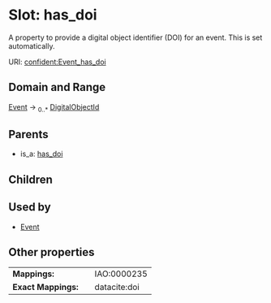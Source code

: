 
# Slot: has_doi


A property to provide a digital object identifier (DOI) for an event. This is set automatically.

URI: [confident:Event_has_doi](https://raw.githubusercontent.com/TIBHannover/ConfIDent_schema/main/src/linkml/confident_schema.yaml#Event_has_doi)


## Domain and Range

[Event](Event.md) &#8594;  <sub>0..\*</sub> [DigitalObjectId](DigitalObjectId.md)

## Parents

 *  is_a: [has_doi](has_doi.md)

## Children


## Used by

 * [Event](Event.md)

## Other properties

|  |  |  |
| --- | --- | --- |
| **Mappings:** | | IAO:0000235 |
| **Exact Mappings:** | | datacite:doi |

